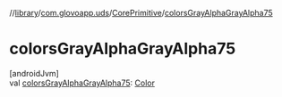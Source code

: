 //[library](../../../index.md)/[com.glovoapp.uds](../index.md)/[CorePrimitive](index.md)/[colorsGrayAlphaGrayAlpha75](colors-gray-alpha-gray-alpha75.md)

# colorsGrayAlphaGrayAlpha75

[androidJvm]\
val [colorsGrayAlphaGrayAlpha75](colors-gray-alpha-gray-alpha75.md): [Color](https://developer.android.com/reference/kotlin/androidx/compose/ui/graphics/Color.html)
